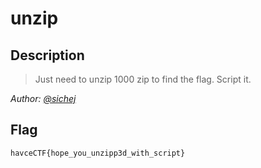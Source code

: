 # unzip
## Description
> Just need to unzip 1000 zip to find the flag. Script it.

*Author: [@sichej](https://github.com/sichej)*

## Flag
`havceCTF{hope_you_unzipp3d_with_script}`

